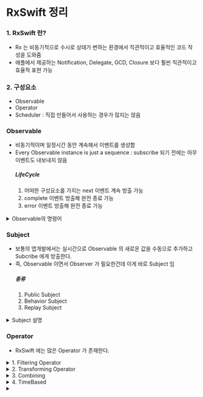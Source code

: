 # RxSwift 정리
### 1. RxSwift 란?
- Rx 는 비동기적으로 수시로 상태가 변하는 환경에서 직관적이고 효율적인 코드 작성을 도와줌
- 애플에서 제공하는 Notification, Delegate, GCD, Closure 보다 훨씬 직관적이고 효율적 표현 가능

### 2. 구성요소
- Observable
- Operator
- Scheduler : 직접 만들어서 사용하는 경우가 많지는 않음

### Observable
- 비동기적이며 일정시간 동안 계속해서 이벤트를 생성함
- Every Observable instance is just a sequence : subscribe 되기 전에는 아무 이벤트도 내보내지 않음
    ##### LifeCycle
    1. 어떠한 구성요소를 가지는 next 이벤트 계속 방출 가능
    2. complete 이벤트 방출해 완전 종료 가능
    3. error 이벤트 방출해 완전 종료 가능

<details>
<summary>Observable의 명령어 </summary>
<div markdown="1">

1. Just : 하나의 요소만 포함하는 Observable 시퀀스를 생성하는 명령어
    ```swift
    Observable<Int>.just(1)
        .subscribe(onNext: {
            print($0)
        })
        // 1
    ```

2. Of : 하나 이상의 이벤트를 넣을 수 있는 명령어
    ```swift
    Observable<Int>.of(1,2,3)
        .subscribe(onNext: {
            print($0)
        })
    // 1
    // 2
    // 3
    ```
    ----------
    ```swift
    Observable<Int>.of([1,2,3])
        .subscribe(onNext: {
            print($0)
        })  
    // [1,2,3]
    ```
    
3. From : array 형태의 요소만 받는 명령어
    <details>
    <summary>코드</summary>
    <div markdown="1">
    ```swift
    Observable.from([1,2,3]) 
    .subscribe(onNext:{
        print($0)
    })
    // 1
    // 2
    // 3
    ```
    <div>
    </details>
4. Subscribe : 어떤 명령어를 사용을 하던 구독을 하지 않으면 그 값을 보여주지 않음
    - onNext 와 같은 내부 파라미터를 선언하지 않으면 과정을 보여주게 됨
    ```swift
    Observable.of(1,2,3).subscribe{ print($0) }
    // next(1)
    // next(2)
    // next(3)
    // completed
    ```
    ----------
    ```swift
    Observable.of(1,2,3).subscribe {
        if let element = $0.element {
            print(element)
        }
    }
    // 1
    // 2
    // 3
    ```

5. Empty : 아무런 요소를 가지지 않음
    - 아무런 요소를 가지지 않기에 Observable 에서 타입 추론 할 수 없음
    - Type을 명시적으로 써주면 추론이 가능해진다. void 와 매우 잘 맞음
    - 즉시 종료하고자 하는 Observable 을 갖고자 하거나, 의도적으로 0개의 값을 갖는 Observable 리턴시 사용
    ```swift
    Observable.empty().subscribe { print($0) }
    //
    ```
    ----------
    ```swift
    Observable<Void>.empty().subscribe { print($0) }
    // completed
    ```
    ----------
    ```swift
    Observable<Void>.empty()
    .subscribe(onNext: {},
               onCompleted: { print("Completed") } )
    // completed
    ```
    ----------
    ```swift
    Observable<Int>.empty()
    .subscribe(onNext: {_ in
    	print("Next"
    },
               onCompleted: { print("Completed") } )
    // completed
    ```

6. Never : 작동은 하지만 아무것도 내보내지 않음 -> debug 를 사용해 동작 되는지 확인 가능
    ```swift
    Observable.never()
    .subscribe(onNext: {
        print($0)
    },
               onCompleted: {
        print("Completed")
    })
    //
    ```
    ----------
    ```swift
    Observable.never()
    .debug()
    .subscribe(onNext: {
        print($0)
    },
               onCompleted: {
        print("Completed")
    })
    // 2022-10-26 00:44:36.770: Observable.playground:61 (__lldb_expr_123) -> subscribed
    ```

7. Range : start 값을 count 만큼 증가하면서 요소에 추가함 -> 반복문 느낌이랄까
    ```swift
    Observable.range(start: 1, count: 10)
    .subscribe(onNext: {
        print("2*\($0) = \(2*$0)")
    },
               onCompleted: {
        print("Completed")
    })
    // 2*1 = 2
    // 2*2 = 4
    // 2*3 = 6
    // 2*4 = 8
    // 2*5 = 10
    // 2*6 = 12
    // 2*7 = 14
    // 2*8 = 16
    // 2*9 = 18
    // 2*10 = 20
    // Completed
    ```

8. Dispose : Subscribe 를 끊고 싶을 때 사용함 -> 메모리 누수 방지를 위해 사용
    ```swift
    Observable.of(1,2,3)
    .subscribe(onNext: {
        print($0)
    }).dispose()
    // 1
    // 2
    // 3
    ```

9. DisposeBag : 8번과 같지만 사용법이 조금 다름
    ```swift
    let disposeBag = DisposeBag()
    Observable.of(1,2,3)
    .subscribe(onNext: {
        print($0)
    }).disposed(by: disposeBag)
    // 1
    // 2
    // 3
    ```

10. Create : escaping Closure 로 Any Observable 을 취하고 diposable 을 리턴하는 방식
    - Error 는 error 단에서 Observable을 종료시킴
    ```swift
    Observable.create { observer -> Disposable in
        observer.onNext(1)
        observer.onCompleted()
        observer.onNext(2)
        return Disposables.create()
    } .subscribe{ print($0) }
        .disposed(by: disposeBag)
    // 1
    ```
    ----------
    ```swift
    enum MyError: Error {
        case anError
    }
    
    Observable.create { observer -> Disposable in
        observer.onNext(1)
        observer.onError(MyError.anError)
        observer.onCompleted()
        return Disposables.create()
    }.subscribe(
        onNext: {
            print($0)
        },
        onError: {
            print($0.localizedDescription)
        },
        onCompleted: {
            print("Completed")
        },
        onDisposed: {
            print("Disposed")
        }
    ).disposed(by: disposeBag)
    // 1
    // The operation couldn’t be completed. (__lldb_expr_123.MyError error 0.)
    // Disposed
    ```

11. Deffered : subscribe 를 기다리는 Observable을 만드는 대신, 각 subscribe에 Observable 항목을 제공하는 Observable Factory를 만드는 방식
    - 그냥 observable을 모아서 만들고 한 번에 subscribe 하는 느낌
    ```swift
    Observable.deferred {
        Observable.of(1,2,3)
    }.subscribe{ print($0) }
        .disposed(by: disposeBag)
    // next(1)
    // next(2)
    // next(3)
    // completed
    ```
    ----------
    ```swift
    var shake: Bool = false
    let factory: Observable<String> = Observable.deferred {
        shake = !shake
        if shake {
            return Observable.of("🤝")
        } else {
            return Observable.of("👏")
        }
    }
    for _ in 0...3 {
        factory.subscribe(onNext: { print($0) } )
            .disposed(by: disposeBag)
    }
    // 🤝
    // 👏
    // 🤝
    // 👏
    ```
</div>
</details>

### Subject
- 보통의 앱개발에서는 실시간으로 Observable 의 새로운 값을 수동으로 추가하고 Subcribe 에게 방출한다.
- 즉, Observable 이면서 Observer 가 필요한건데 이게 바로 Subject 임
    ##### 종류
    1. Public Subject
    2. Behavior Subject
    3. Replay Subject

<details>
<summary>Subject 설명</summary>
<div markdown="1">

1. Public Subject : 비어있는 상태로 시작해서 새 값이 발생하면 새 값을 subscribe 에 방출함
    - 결과에서 보면 알 수 있듯이 처음 .onNext 는 subscribe 가 되지 않아 출력이 되지 않으며 마지막 .onNext 는 dispose 되어 출력 되지 않음

    ```swift
    let publishSubject = PublishSubject<String>()
    publishSubject.onNext("Hello")
        
    let subscriber1 = publishSubject
        .subscribe(onNext: { print($0) })
    publishSubject.onNext("Hi?")
    publishSubject.onNext("Can U hear me?")

    subscriber1.dispose()

    let subscriber2 = publishSubject
        .subscribe(onNext:{ print($0) })

    publishSubject.onNext("Hello~?")
    publishSubject.onCompleted()

    publishSubject.onNext("It's done")

    subscriber2.dispose()

    publishSubject
        .subscribe{
            print("3rd Subscribe:", $0.element ?? $0)
        }.disposed(by: disposeBag)
            
    publishSubject.onNext("R U Sure?")

    // Hi?
    // Can U hear me?
    // Hello~?
    // 3rd Subscribe: completed
    ```

2. Behavior Subject : 하나의 초기값을 가진 상태로 시작해 새 Subscribe가 생겼을 때, 초기값 또는 최근값을 방출함
    - Observable 은 subscribe 내에서 값을 가지고 활용을 하지만 Behavior Subject 는 value 를 뽑아내는게 가능함

    ```swift
   enum SubjectError: Error {
        case error1
    }

    let behaviorSubject = BehaviorSubject<String>(value: "initValue")
    behaviorSubject.onNext("First Value")

    behaviorSubject.subscribe {
        print("First: ", $0.element ?? $0)
    }.disposed(by: disposeBag)

    behaviorSubject.onError(SubjectError.error1)

    behaviorSubject.subscribe {
        print("Second: ", $0.element ?? $0)
    }.disposed(by: disposeBag)

    // First:  First Value
    // First:  error(error1)
    // Second:  error(error1)
    ```
        
    3. Replay Subject : 버퍼를 두고 초기화를 하게 되고 버퍼사이즈 만큼의 이벤트를 유지하며 새 subscribe 발생시 이벤트를 방출함

    ```swift
    let replaySubject = ReplaySubject<String>.create(bufferSize: 2)

    replaySubject.onNext("First")
    replaySubject.onNext("Second")
    replaySubject.onNext("Third")

    replaySubject.subscribe {
        print("First SubScriber:", $0.element ?? $0)
    }.disposed(by: disposeBag)

    replaySubject.subscribe {
        print("Second Subscribe: ", $0.element ?? $0)
    }.disposed(by: disposeBag)

    replaySubject.onNext("Fourth")
    replaySubject.onError(SubjectError.error1)
    replaySubject.dispose()

    replaySubject.subscribe {
        print("Third Subscribe: ", $0.element ?? $0)
    }.disposed(by: disposeBag)

    // First SubScriber: Second
    // First SubScriber: Third
    // Second Subscribe:  Second
    // Second Subscribe:  Third
    // First SubScriber: Fourth
    // Second Subscribe:  Fourth
    // First SubScriber: error(error1)
    // Second Subscribe:  error(error1)
    // Third Subscribe:  error(Object `RxSwift.(unknown context at $10573f460).ReplayMany<Swift.String>` was already disposed.)
    ```
</div>
</details>

### Operator
- RxSwift 에는 많은 Operator 가 존재한다.

<details>
<summary>1. Filtering Operator</summary>
<div markdown="1">

1. ignoreElements : onNex를 무시한다고 보면 됨
```swift
let sleepMode = PublishSubject<String>()

sleepMode
    .ignoreElements()
    .subscribe { _ in
        print("WAkE UP!!!")
    }.disposed(by: disposeBag)

sleepMode.onNext("WAKEEEEE")
sleepMode.onNext("WAKEEEEE")
sleepMode.onNext("WAKEEEEE")
sleepMode.onCompleted()

// WAKE UP!!
```

2. element(at:) : 특정 인덱스 번호(값이 아님!!!)에 대한 onNext 만 방출
```swift
let secondWake = PublishSubject<String>()

secondWake
    .element(at: 2)
    .subscribe(onNext: {
        print($0)
    }).disposed(by: disposeBag)

secondWake.onNext("0")
secondWake.onNext("1")
secondWake.onNext("2")
secondWake.onNext("3")
secondWake.onNext("4")

// 2
```

3. filter : 조건에 부합하는 요소들만 방출
```swift
Observable.of(1,2,3,4,5,6,7,8)
    .filter { $0 % 2 == 0 }
    .subscribe(onNext : {
        print($0)
    }).disposed(by: disposeBag)
    
// 2
// 4
// 6
// 8
```

4. skip : 첫번째 요소부터 n번째 요소까지 스킵
```swift
Observable.of(1,2,3,4,5,6,7)
    .skip(5)
    .subscribe(onNext: {
        print($0)
    }).disposed(by: disposeBag)
    
// 6
// 7
```

5. skip(while:) : 어떤 요소를 내보내지 않다가 조건에 맞을 경우 내보냄
```swift
Observable.of(1,2,3,4,5,6,7,8,9)
    .skip(while: {
        $0 < 8
    })
    .subscribe(onNext: {
        print($0)
    }).disposed(by: disposeBag)

// 8
// 9
```

6. skip(until:) : until에 있는 Observable이 방출되기 전까지 그 전의 동작에 대해서는 무시
```swift
let person = PublishSubject<String>()
let openTime = PublishSubject<String>()

person
    .skip(until: openTime)
    .subscribe(onNext: {
        print($0)
    }).disposed(by: disposeBag)

person.onNext("First")
person.onNext("Second")
openTime.onNext("Open")
person.onNext("Third")

// Third
```

7. take : 첫번째부터 n번째까지만 내보내고 그 이후는 스킵 > skip의 반대 방식
```swift
Observable.of(1,2,3,4,5)
    .take(3)
    .subscribe(onNext: {
        print($0)
    }).disposed(by: disposeBag)
    
// 1
// 2
// 3
```

8. take(while:) : 요소들을 내보내다가 조건에 맞는 경우 요소를 내보내지 않음 > skip(while:)의 반대 방식
```swift
Observable.of(1,2,3,4,5)
    .take(while: {
        $0 != 3
    })
    .subscribe(onNext: {
        print($0)
    }).disposed(by: disposeBag)
    
// 1
// 2
```

9. enumerated : 방출될때 해당 요소의 인덱스까지 같이 방출함 > 방출된 요소의 인덱스 필요할 때 사용함
```swift
Observable.of(1,2,3,4,5)
    .enumerated()
    .take(while: {
        $0.index < 3
    }).subscribe(onNext: {
        print($0)
    }).disposed(by: disposeBag)
    
// (index: 0, element: 1)
// (index: 1, element: 2)
// (index: 2, element: 3)
```

10. take(until:) : until에 들어있는 Observable이 방출된 후의 동작은 무시 > skip(until:)과 반대로 작용
```swift
let applicate = PublishSubject<String>()
let end = PublishSubject<String>()

applicate
    .take(until: end)
    .subscribe(onNext: {
        print($0)
    }).disposed(by: disposeBag)

applicate.onNext("First")
applicate.onNext("Second")  
end.onNext("End")
applicate.onNext("Third")

// First
// Second
```

11. distinctUntilChanged : 연달아 같은 값이 입력될 때 중복된 값을 무시하는 필터
```swift
Observable.of(1,1,2,2,3,3,4,4,5,5,1,2,2,2,2,3)
    .distinctUntilChanged()
    .subscribe(onNext: {
        print($0)
    }).disposed(by: disposeBag)
    
// 1
// 2
// 3
// 4
// 5
// 1
// 2
// 3
```

</div>
</details>

<details>
<summary>2. Transforming Operator</summary>
<div markdown="1">

1. toArray : 독립적으로 많은 양의 요소를 넣어도 하나의 array로 나오게 만듬 > 요소를 배열로 append 같은거지 뭐.
```swift
Observable.of(1,2,3,4,5)
    .toArray()
    .subscribe(onSuccess: {
        print($0)
    } ).disposed(by: disposeBag)

// [1, 2, 3, 4, 5]
```

2. map : map = map
```swift
Observable.of(Date())
    .map { date -> String in
        let dateFormatter = DateFormatter()
        dateFormatter.dateFormat = "yyyy-MM-dd"
        dateFormatter.locale = Locale(identifier: "ko_KR")
        return dateFormatter.string(from: date)
    }.subscribe(onNext: {
        print($0)
    }).disposed(by: disposeBag)
    
// 2022-08-10
```

3. flatMap : Observable 안에 Observable 같이 중첩되어 있는 경우에 이 명령어로 꺼내 볼 수 있음
- koreaMember 는 BowMan 이면서 Player 이므로 score를 보기 위해서 사용함
- 결과는 초기값이 있는 상황에서 koreaMember가 onNext 가 되었으므로 그 값이 나오고 후에 onNext 로 점수를 넣게되어 값이 방출됨
```swift
protocol Player {
    var score: BehaviorSubject<Int> { get }
}

struct BowMan: Player {
    var score: BehaviorSubject<Int>
}

let koreaMember = BowMan(score: BehaviorSubject<Int>(value: 10))
let amricaMember = BowMan(score: BehaviorSubject<Int>(value: 8))

let stadium = PublishSubject<Player>()

stadium
    .flatMap { Player in
        Player.score
    }.subscribe(onNext: {
        print($0)
    }).disposed(by: disposeBag)

stadium.onNext(koreaMember)
koreaMember.score.onNext(10)

stadium.onNext(amricaMember)
amricaMember.score.onNext(10)

// 10
// 10
// 8
// 10
```

4. flatMapLatest : 가장 최근의 Observable에서 값을 생성하고 그 이전에 발생한 Observable의 subscribe를 해지 > flat + switchLatest 의 형태라 보면 됨
- 결과에서 처음 seoul이 onNext 될 때 초기값이 7이 나오게 되고 다시 onNext 되었을 때 9가 나오게 된다.
- 하지만 두번째 contest에 jeju가 onNext 되면서 flatMapLatest 의 기능인 가장 최근의 Observable 에서 값을 생성하는 기능으로 seoul의 subscribe는 해지된다.
- 즉, 3번째 결과인 6은 jeju 의 초기값인 6이지만 4번째 결과인 8은 seoul.score.onNext(10)을 했음에도 
contest.onNext(jeju) 이 명령어로 해지가 되었기에 그 값은 방출되지 않고 바로 다음 명령어인 
jeju.score.onNext(8) 가 동작해 8이 방출되었다.

```swift
struct Jump: Player {
    var score: BehaviorSubject<Int>
}

let seoul = Jump(score: BehaviorSubject<Int>(value: 7))
let jeju = Jump(score: BehaviorSubject<Int>(value: 6))

let contest = PublishSubject<Player>()

contest
    .flatMapLatest { Player in
        Player.score
    }.subscribe(onNext: {
        print($0)
    }).disposed(by: disposeBag)

contest.onNext(seoul)
seoul.score.onNext(9)

contest.onNext(jeju)
seoul.score.onNext(10)
jeju.score.onNext(8)


// 7
// 9
// 6
// 8
```

5. materialize and dematerialize : Observable을 Observable의 이벤트로 변환해야 할 때 사용.
- 보통의 경우 Observable 속성을 가진 Observable을 제어할 수 없는데 외부적으로 Observable이 종료되는것을 방지하기 위해서 error 이벤트를 처리하고 싶을 수 있는 데 그때 사용함
```swift
enum Foul: Error {
    case FastStart
}

struct Runner: Player {
    var score: BehaviorSubject<Int>
}

let kim = Runner(score: BehaviorSubject<Int>(value: 0))
let lee = Runner(score: BehaviorSubject<Int>(value: 1))

let game = BehaviorSubject<Player>(value: kim)

game
    .flatMapLatest { Player in
        Player.score
            .materialize()
    }.subscribe(onNext: {
        print($0)
    }).disposed(by: disposeBag)

kim.score.onNext(1)
kim.score.onError(Foul.FastStart)
kim.score.onNext(2)

game.onNext(lee)

// next(0)
// next(1)
// error(FastStart)
// next(1)
```
----
- materialize를 사용하지 않을 경우
- 사용하지 않을 경우 Error가 발생하게 되면 그 순간 완전종료되어 그 다음 진행이 되지 않게 됨
```swift
enum Foul: Error {
    case FastStart
}

struct Runner: Player {
    var score: BehaviorSubject<Int>
}

let kim = Runner(score: BehaviorSubject<Int>(value: 0))
let lee = Runner(score: BehaviorSubject<Int>(value: 1))

let game = BehaviorSubject<Player>(value: kim)

game
    .flatMapLatest { Player in
        Player.score
    }.subscribe(onNext: {
        print($0)
    }).disposed(by: disposeBag)

kim.score.onNext(1)
kim.score.onError(Foul.FastStart)
kim.score.onNext(2)

game.onNext(lee)

// 0
// 1
// Unhandled error happened: FastStart
```
- dematerialize : materialize 에서 동작 과정까지 나오던 걸 없애고 보여준다.

```swift
enum Foul: Error {
    case FastStart
}

struct Runner: Player {
    var score: BehaviorSubject<Int>
}

let kim = Runner(score: BehaviorSubject<Int>(value: 0))
let lee = Runner(score: BehaviorSubject<Int>(value: 1))

let game = BehaviorSubject<Player>(value: kim)

game
    .flatMapLatest { Player in
        Player.score
            .materialize()
    }
    .filter {
        guard let error = $0.error else { return true}
        print(error)
        return false
    }.dematerialize()
    .subscribe(onNext: {
        print($0)
    }).disposed(by: disposeBag)

kim.score.onNext(1)
kim.score.onError(Foul.FastStart)
kim.score.onNext(2)

game.onNext(lee)

// 0
// 1
// FastStart
// 1
```

</div>
</details>




<details>
<summary>3. Combining</summary>
<div markdown="1">

- 다양한 방법으로 시퀀스를 모으고 각각의 시퀀스 내 데이터들을 병합하는 방법

1. startWith : startWith에 들어간게 가장 먼저 방출 됨
```swift
let yellowClass = Observable.of("😁","🥲","🤭")

yellowClass
    .enumerated() // Observable 의 index 와 elements 를 분리 해주는 명령
    .map ({ index, element in
        return element + "어린이" + "\(index)"
    })
    .startWith("😆선생님") // 당연히 해당 Observable 과 동일한 타입으로 들어가야 함
    .subscribe(onNext: {
        print($0)
    }).disposed(by: disposeBag)
// 😆선생님
// 😁어린이0
// 🥲어린이1
// 🤭어린이2
```

2. concat : 지정된 순서에 맞게 방출 됨
- startWith는 concat의 변형이라 할 수 있음
```swift
let yellowClassChildren = Observable.of("😁","🥲","🤭")
let teacher = Observable.of("😆선생님")

let walkInLine = Observable
    .concat([teacher,yellowClassChildren])
    .subscribe(onNext: {
        print($0)
    }).disposed(by: disposeBag)

// 😆선생님
// 😁
// 🥲
// 🤭
```
---
```swift
teacher
    .concat(yellowClassChildren)
    .subscribe(onNext: {
        print($0)
    }).disposed(by: disposeBag)

// 😆선생님
// 😁
// 🥲
// 🤭
```

3. concatMap : flatMap과 밀접한 관계를 갖고 있다고 보면 됨
- 각각의 시퀀스가 다음 시퀀스가 구독이 되기전에 합쳐짐
- 각각의 시퀀스를 어떻게 append 할 수 있는가를 정하는게 이 역할
```swift
let careCenter: [String: Observable<String>] = [
    "Yellow" : Observable.of("😁","🥲","🤭"),
    "Blue" : Observable.of("🥶","🤖")
]
Observable.of("Yellow", "Blue")
    .concatMap { classes in
        careCenter[classes] ?? .empty()
    }.subscribe(onNext: {
        print($0)
    }).disposed(by: disposeBag)

// 😁
// 🥲
// 🤭
// 🥶
// 🤖
```

4. Merge : 시퀀스를 합치는 방식들 중에서 가장 쉬운 방법
- 합쳐지는 시퀀스의 요소는 순서를 보장하지는 않음
- merge를 사용하면 요소가 되는 Observable과 감싸고 있는 Observable이 끝이 나야 종료가 됨
- 내부에 존재하는 시퀀스 간의 관계는 없음
- 만약 하나라도 error가 발생을 하게 될 경우 그 즉시 error을 방출 후 멈추게 됨
```swift
let north = Observable.from(["강북구", "성북구", "동대문구", "종로구"])
let south = Observable.from(["강남구", "강동구", "영등포구", "양천구"])

Observable.of(north, south)
    .merge()
    .subscribe(onNext: {
        print($0)
    }).disposed(by: disposeBag)

// 강북구
// 성북구
// 강남구
// 동대문구
// 강동구
// 종로구
// 영등포구
// 양천구
```
----
- 아래 코드에서의 결과값이 순서를 가진것처럼 보이겠지만 maxConcurrent에 적힌 수 만큼의 시퀀스만 한 번에 받기에 그렇게 보이는것 뿐이고 몇개가 되던 merge 안에 들어가게 되면 순서는 보장 할 수 없음
- 네트워크의 양이 많아질 경우, 그 연결 수를 제한하거나 할 때 사용할것 같음 
```swift
Observable.of(north, south)
    .merge(maxConcurrent: 1)
    .subscribe(onNext: {
        print($0)
    }).disposed(by: disposeBag)

// 강북구
// 성북구
// 동대문구
// 종로구
// 강남구
// 강동구
// 영등포구
// 양천구
```

5. CombineLatest : 값을 방출할 때 마다 정해진 클로저를 호출하게 되고 받는 값은 combineLatest 의 최종값을 받게 됨
```swift
let lastName = PublishSubject<String>()
let firstName = PublishSubject<String>()

let name = Observable
    .combineLatest(lastName, firstName) { lastName, firstName in
        lastName + firstName
    }

name.subscribe(onNext: {
    print($0)
}).disposed(by: disposeBag)

lastName.onNext("Kim")
firstName.onNext("Sean")
firstName.onNext("Jo")
firstName.onNext("James")
lastName.onNext("Lee")
lastName.onNext("Park")
lastName.onNext("Choi")

// KimSean
// KimJo
// KimJames
// LeeJames
// ParkJames
// ChoiJames
```
----
```swift
let dateFormat = Observable<DateFormatter.Style>.of(.short, .long)
let currentDate = Observable<Date>.of(Date())

let nowDate = Observable
    .combineLatest(dateFormat,
                   currentDate,
                   resultSelector: { type, date -> String in
        let dateFormatter = DateFormatter()
        dateFormatter.dateStyle = type
        return dateFormatter.string(from: date)
    })

nowDate
    .subscribe(onNext: {
        print($0)
    }).disposed(by: disposeBag)

// 10/26/22
// October 26, 2022
```
----
```swift
let fullName = Observable
    .combineLatest([firstName, lastName]) { name in
        name.joined(separator: " ")
    }

fullName
    .subscribe(onNext: {
        print($0)
    }).disposed(by: disposeBag)

lastName.onNext("Kim")
firstName.onNext("Paul")
firstName.onNext("Stella")
firstName.onNext("Lily")

// KimJames
// KimPaul
// Paul Kim
// KimStella
// Stella Kim
// KimLily
// Lily Kim
```

6. zip : zip으로 합치는 시퀀스 들 중 어느 하나의 요소가 적어 먼저 완료되게 되면 zip 전체가 끝남
- 두 Observable 합치는데 5개, 10개의 시퀀스를 각각 갖고 있다면 5개만 합쳐지고 끝나게 됨
```swift
num VictoryOrDefeat {
    case victory
    case defeat
}

let fight = Observable<VictoryOrDefeat>.of(.victory,.defeat,.victory,.victory,.defeat)
let player = Observable<String>.of("🇰🇷","🇬🇩","🇳🇿","🇬🇬","🇦🇶","🇳🇱")

let result = Observable
    .zip(fight, player) { result, player in
        return player + "선수" + ": \(result)"
    }

result
    .subscribe(onNext: {
        print($0)
    }).disposed(by: disposeBag)

// 🇰🇷선수: victory
// 🇬🇩선수: defeat
// 🇳🇿선수: victory
// 🇬🇬선수: victory
// 🇦🇶선수: defeat
```


</div>
</details>


<details>
<summary>4. TimeBased</summary>
<div markdown="1">

- 과거의 요소들을 subscribe에게 다시 재생하거나 잠시 buffer 를 두고 줄 수 있어서 언제, 어떻게 과거와 새로운 요소들을 전달할건지 컨트롤 할 수 있게 해줌
과거의 요소들을 replay 하는 방식들이 존재해서 sequence가 item을 방출했을 때 보통 미래의 구독자가 지나간 Item을 받을 수 있는지 아닌지에 대해 전달해 줌

1. replay 
```swift
let helloWord = PublishSubject<String>()
let parrot = helloWord.replay(1)

parrot.connect()

helloWord.onNext("1. Hello")
helloWord.onNext("2. Hi")

parrot
    .subscribe(onNext: {
        print($0)
    })
    .disposed(by: disposeBag)

helloWord.onNext("3. What's up")

// 2. Hi
// 3. What's up
```
- replay 사용시에는 반드시 connect로 연결을 시켜줘야 함
- 구독을 뒤 늦게 했지만 replay 에서 지나간 1개는 받을 수 있게 해뒀기에 출력이 되는것을 알 수 있음

1. replayAll
```swift
let doctorStrange = PublishSubject<String>()
let timeStone = doctorStrange.replayAll()
timeStone.connect()

doctorStrange.onNext("HELLO")
doctorStrange.onNext("HI")

timeStone
    .subscribe(onNext: {
        print($0)
    })
    .disposed(by: disposeBag)

// HELLO
// HI
```

3. buffer
```swift
let source = PublishSubject<String>()
var count = 0
let timer = DispatchSource.makeTimerSource()

timer.schedule(deadline: .now() + 2 , repeating: .seconds(1))
timer.setEventHandler {
    count += 1
    source.onNext("\(count)")
}
timer.resume()

source
    .buffer(timeSpan: .seconds(2),
            count: 2,
            scheduler: MainScheduler.instance
    ).subscribe(onNext: {
        print($0)
    })
    .disposed(by: disposeBag)

// []
// ["1", "2"]
// ["3", "4"]
// ["5", "6"]
// ["7"]
// ["8", "9"]
// ["10", "11"]
// ["12", "13"]
// ["14"]
// ["15", "16"]
// ["17", "18"]
// ...
```

4. window : buffer 과 비슷해서 거의 같아보이지만 buffer가 array를 방출 한다면 window 는 Observable을 방출함
```swift
let maximumObservableNum = 5
let makeTime = RxTimeInterval.seconds(2)

let window = PublishSubject<String>()

var windowCount = 0
let windowTimerSource = DispatchSource.makeTimerSource()
windowTimerSource.schedule(deadline: .now() + 2, repeating: .seconds(1))
windowTimerSource.setEventHandler {
    windowCount += 1
    window.onNext("\(windowCount)")
}
windowTimerSource.resume()

window
    .window(
        timeSpan: makeTime,
        count: maximumObservableNum,
        scheduler: MainScheduler.instance
    )
    .flatMap { windowObservable -> Observable<(index: Int, element: String)> in
        return windowObservable.enumerated()
    }
    .subscribe(onNext: {
        print("\($0.index)번째 Observable의 요소 \($0.element)")
    })
    .disposed(by: disposeBag)

// 0번째 Observable의 요소 1
// 0번째 Observable의 요소 2
// 1번째 Observable의 요소 3
// 0번째 Observable의 요소 4
// 1번째 Observable의 요소 5
// 0번째 Observable의 요소 6
// 1번째 Observable의 요소 7
// 0번째 Observable의 요소 8
// 1번째 Observable의 요소 9
// 0번째 Observable의 요소 10
// ...
```

5. delaySubscription
- 소스가 되는 Observable 이 방출하는 이벤트를 정해진 시점이 지난 다음부터 구독을 하겠다고 조절을 하는 Operator
```swift
let delaySource = PublishSubject<String>()

var delayCount = 0
let delayTimeSource = DispatchSource.makeTimerSource()
delayTimeSource.schedule(deadline: .now() + 2, repeating: .seconds(1))
delayTimeSource.setEventHandler {
    delayCount += 1
    delaySource.onNext("\(delayCount)")
}
delayTimeSource.resume()

delaySource
    .delaySubscription(.seconds(2), scheduler: MainScheduler.instance)
    .subscribe(onNext: {
        print($0)
    })
    .disposed(by: disposeBag)

// 1
// 2
// 3
// 4
// 5
// ...
```

6. delay
- 전체 시퀀스를 뒤로 미루는 작업을 하며, 구독은 바로 해도 요소의 방출을 늦추는 작업을 한다.
```swift
let delaySubject = PublishSubject<Int>()

var delayCount = 0
let delayTimerSource = DispatchSource.makeTimerSource()
delayTimerSource.schedule(deadline: .now(), repeating: .seconds(1))
delayTimerSource.setEventHandler {
    delayCount += 1
    delaySubject.onNext(delayCount)
}
delayTimerSource.resume()

delaySubject
    .delay(.seconds(3), scheduler: MainScheduler.instance)
    .subscribe(onNext: {
        print($0)
    })
    .disposed(by: disposeBag)

// ....delay 중
// 1
// 2
// 3
// ...
```

7. Interval
- 어떤 앱은 타이머가 필요로 하게 되는데 이에 대한 다양한 솔루션이 존재를 한다.
- DispatchSource 를 통해 타이머를 만들 수 있지만 적절한 사용이 어렵다. 기존의 NSTimer 보다는 나은 솔루션이지만 EventHandler없이는 매핑이 불가능하다.
- 그래서 이와 관련해서 Rx에서 제공하는 솔루션이 바로 이 Operator 이다.
```swift
Observable<Int>
    .interval(.seconds(3), scheduler: MainScheduler.instance)
    .subscribe(onNext: {
        print($0)
    })
    .disposed(by: disposeBag)

// ....Timer
// 0
// ....Timer
// 1
// ....Timer
// 2
// ...
```

8. Timer
- Interval 보다 좀 더 강력한 형태로서 유사한 부분이 있지만 차이점이 존재한다.
- 구독 후 첫 번째 값을 방출하는 사이에 데드라인 설정이 가능하다. > 반복하는 기간은 옵셔널이라서 설정 안하면 1회 반복 후 끝
- dueTime 은 구독을 시작하는데에 대한 딜레이의 값이고 period 는 딜레이의 값이다.
```swift
Observable<Int>
    .timer(.seconds(5), period: .seconds(2), scheduler: MainScheduler.instance)
    .subscribe(onNext: {
        print($0)
    })
    .disposed(by: disposeBag)

// ....Timer
// 0
// ....Timer
// 1
// ....Timer
// 2
// ...
```

9. Timeout
- Timeout은 정해둔 시간을 초과하게 되면 에러를 발산시키고 전체 Observable을 종료시킴
- RxCocoa 에서 버튼 탭하는걸 만들어서 사용함
- 5초 내에 버튼을 누르게 될경우 값을 방출하나 5초가 지나도 누르지 않을 경우 에러를 방출함
```swift
let ifDontTouchError = UIButton(type: .system)
ifDontTouchError.setTitle("눌러주세요", for: .normal)
ifDontTouchError.sizeToFit()

PlaygroundPage.current.liveView = ifDontTouchError

ifDontTouchError.rx.tap
    .do(onNext: {
        print("tap")
    })
    .timeout(.seconds(5), scheduler: MainScheduler.instance)
    .subscribe {
        print($0)
    }
    .disposed(by: disposeBag)

// tap
// next(())
// tap
// next(())
// ....Timer
// error(Sequence timeout.)
```





</div>
</details>






<details>
<summary></summary>
<div markdown="1">


</div>
</details>














